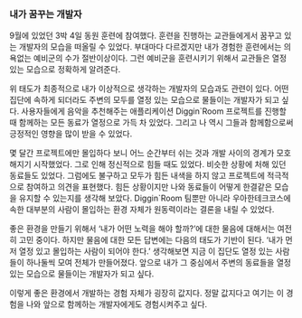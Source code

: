 ### 내가 꿈꾸는 개발자

9월에 있었던 3박 4일 동원 훈련에 참여했다.
훈련을 진행하는 교관들에게서 꿈꾸고 있는 개발자의 모습을 떠올릴 수 있었다.
부대마다 다르겠지만 내가 경험한 훈련에서는 의욕없는 예비군의 수가 절반이상이다.
그런 예비군을 훈련시키기 위해서 교관들은 열정 있는 모습으로 정확하게 알려준다. 

위 태도가 최종적으로 내가 이상적으로 생각하는 개발자의 모습과도 관련이 있다. 
어떤 집단에 속하게 되더라도 주변의 모두를 열정 있는 모습으로 물들이는 개발자가 되고 싶다. 
사용자들에게 음악을 추천해주는 애플리케이션 Diggin`Room 프로젝트를 진행할 때 함께하는 모든 동료가 열정으로 가득 차 있었다.
그리고 나 역시 그들과 함께함으로써 긍정적인 영향을 많이 받을 수 있었다.

몇 달간 프로젝트에만 몰입하다 보니 어느 순간부터 쉬는 것과 개발 사이의 경계가 모호해지기 시작했었다. 
그로 인해 정신적으로 힘들 때도 있었다. 비슷한 상황에 처해 있던 동료들도 있었다. 
그럼에도 불구하고 모두가 힘든 내색을 하지 않고 프로젝트에 적극적으로 참여하고 의견을 표현했다.
힘든 상황이지만 나와 동료들이 어떻게 한결같은 모습을 유지할 수 있는지를 생각해 보았다. 
Diggin`Room 팀뿐만 아니라 우아한테크코스에 속한 대부분의 사람이 몰입하는 환경 자체가 원동력이라는 결론을 내릴 수 있었다.

좋은 환경을 만들기 위해서 ‘내가 어떤 노력을 해야 할까?’에 대한 물음에 대해서는 여전히 고민 중이다. 
하지만 물음에 대한 모든 답변에는 다음의 태도가 기반이 된다. 
‘내가 먼저 열정 있고 몰입하는 사람이 되어야 한다.’ 생각해보면 지금 이 집단도 열정 있는 사람들이 하나둘씩 모여 전체가 만들어졌다.
앞으로 내가 그 중심에서 주변의 동료들을 열정 있는 모습으로 물들이는 개발자가 되고 싶다.

이렇게 좋은 환경에서 개발하는 경험 자체가 굉장히 값지다.
정말 값지다고 여기는 이 경험을 나와 앞으로 함께하는 개발자에게도 경험시켜주고 싶다.
